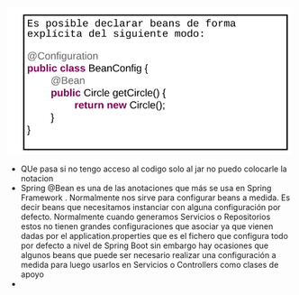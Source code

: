 ![explicit-bean-declaration-img.png](explicit-bean-declaration-img.png)
- QUe pasa si no tengo acceso al codigo solo al jar no puedo colocarle la notacion
- Spring @Bean es una de las anotaciones que más se usa en Spring Framework .
Normalmente nos sirve para configurar beans a medida. Es decir beans que necesitamos instanciar con alguna configuración por defecto.
Normalmente cuando generamos Servicios o Repositorios estos no tienen grandes configuraciones que asociar ya que 
vienen dadas por el application.properties que es el fichero que configura todo por defecto a nivel de Spring Boot sin 
embargo hay ocasiones que algunos beans que puede ser necesario realizar una configuración a medida para luego usarlos 
en Servicios o Controllers como clases de apoyo
- 
